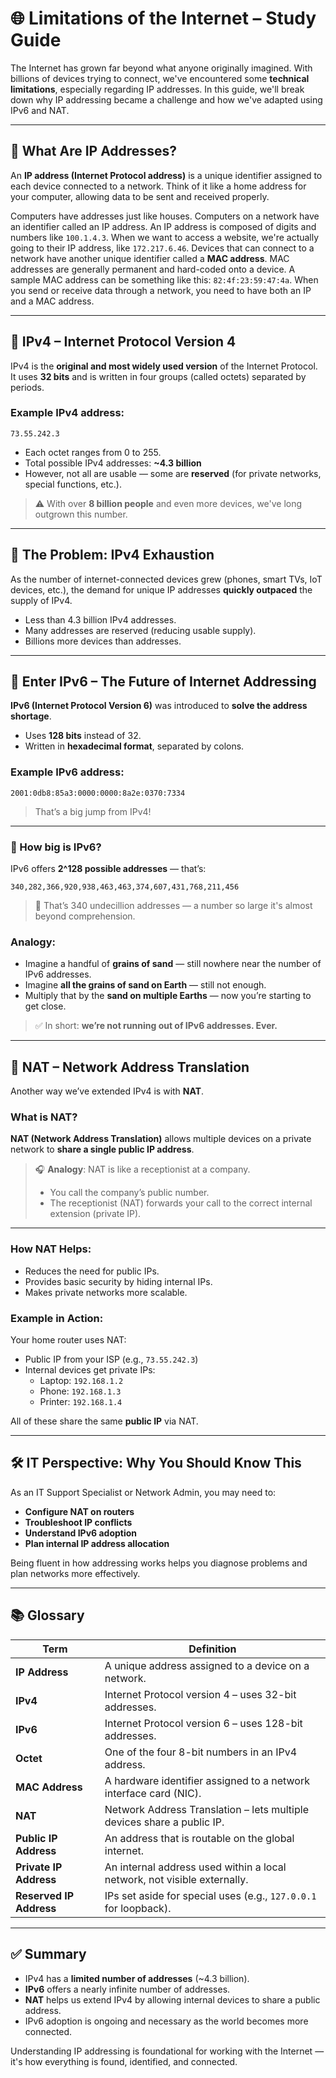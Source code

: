 # 🌐 Limitations of the Internet – Study Guide

The Internet has grown far beyond what anyone originally imagined. With billions of devices trying to connect, we've encountered some **technical limitations**, especially regarding IP addresses. In this guide, we'll break down why IP addressing became a challenge and how we've adapted using IPv6 and NAT.

---

## 📌 What Are IP Addresses?

An **IP address (Internet Protocol address)** is a unique identifier assigned to each device connected to a network. Think of it like a home address for your computer, allowing data to be sent and received properly.

Computers have addresses just like houses. Computers on a network have an identifier called an IP address. An IP address is composed of digits and numbers like `100.1.4.3`. When we want to access a website, we're actually going to their IP address, like `172.217.6.46`. Devices that can connect to a network have another unique identifier called a **MAC address**. MAC addresses are generally permanent and hard-coded onto a device. A sample MAC address can be something like this: `82:4f:23:59:47:4a`. When you send or receive data through a network, you need to have both an IP and a MAC address.

---

## 📎 IPv4 – Internet Protocol Version 4

IPv4 is the **original and most widely used version** of the Internet Protocol. It uses **32 bits** and is written in four groups (called octets) separated by periods.

### Example IPv4 address:
`73.55.242.3`

- Each octet ranges from 0 to 255.
- Total possible IPv4 addresses: **~4.3 billion**
- However, not all are usable — some are **reserved** (for private networks, special functions, etc.).

> ⚠️ With over **8 billion people** and even more devices, we've long outgrown this number.

---

## 🔢 The Problem: IPv4 Exhaustion

As the number of internet-connected devices grew (phones, smart TVs, IoT devices, etc.), the demand for unique IP addresses **quickly outpaced** the supply of IPv4.

- Less than 4.3 billion IPv4 addresses.
- Many addresses are reserved (reducing usable supply).
- Billions more devices than addresses.

---

## 🌌 Enter IPv6 – The Future of Internet Addressing

**IPv6 (Internet Protocol Version 6)** was introduced to **solve the address shortage**.

- Uses **128 bits** instead of 32.
- Written in **hexadecimal format**, separated by colons.

### Example IPv6 address:
`2001:0db8:85a3:0000:0000:8a2e:0370:7334`

> That’s a big jump from IPv4!

---

### 🚀 How big is IPv6?

IPv6 offers **2^128 possible addresses** — that’s:

`340,282,366,920,938,463,463,374,607,431,768,211,456`

> 🤯 That’s 340 undecillion addresses — a number so large it's almost beyond comprehension.

### Analogy:

- Imagine a handful of **grains of sand** — still nowhere near the number of IPv6 addresses.
- Imagine **all the grains of sand on Earth** — still not enough.
- Multiply that by the **sand on multiple Earths** — now you’re starting to get close.

> ✅ In short: **we’re not running out of IPv6 addresses. Ever.**

---

## 🔄 NAT – Network Address Translation

Another way we’ve extended IPv4 is with **NAT**.

### What is NAT?

**NAT (Network Address Translation)** allows multiple devices on a private network to **share a single public IP address**.

> 🎧 **Analogy**: NAT is like a receptionist at a company.
>
> - You call the company’s public number.
> - The receptionist (NAT) forwards your call to the correct internal extension (private IP).

---

### How NAT Helps:

- Reduces the need for public IPs.
- Provides basic security by hiding internal IPs.
- Makes private networks more scalable.

### Example in Action:

Your home router uses NAT:

- Public IP from your ISP (e.g., `73.55.242.3`)
- Internal devices get private IPs:
  - Laptop: `192.168.1.2`
  - Phone: `192.168.1.3`
  - Printer: `192.168.1.4`

All of these share the same **public IP** via NAT.

---

## 🛠️ IT Perspective: Why You Should Know This

As an IT Support Specialist or Network Admin, you may need to:

- **Configure NAT on routers**
- **Troubleshoot IP conflicts**
- **Understand IPv6 adoption**
- **Plan internal IP address allocation**

Being fluent in how addressing works helps you diagnose problems and plan networks more effectively.

---

## 📚 Glossary

| Term                    | Definition                                                                 |
|-------------------------|----------------------------------------------------------------------------|
| **IP Address**          | A unique address assigned to a device on a network.                        |
| **IPv4**                | Internet Protocol version 4 – uses 32-bit addresses.                       |
| **IPv6**                | Internet Protocol version 6 – uses 128-bit addresses.                      |
| **Octet**               | One of the four 8-bit numbers in an IPv4 address.                          |
| **MAC Address**         | A hardware identifier assigned to a network interface card (NIC).          |
| **NAT**                 | Network Address Translation – lets multiple devices share a public IP.     |
| **Public IP Address**   | An address that is routable on the global internet.                        |
| **Private IP Address**  | An internal address used within a local network, not visible externally.   |
| **Reserved IP Address** | IPs set aside for special uses (e.g., `127.0.0.1` for loopback).           |

---

## ✅ Summary

- IPv4 has a **limited number of addresses** (~4.3 billion).
- **IPv6** offers a nearly infinite number of addresses.
- **NAT** helps us extend IPv4 by allowing internal devices to share a public address.
- IPv6 adoption is ongoing and necessary as the world becomes more connected.

Understanding IP addressing is foundational for working with the Internet — it's how everything is found, identified, and connected.

